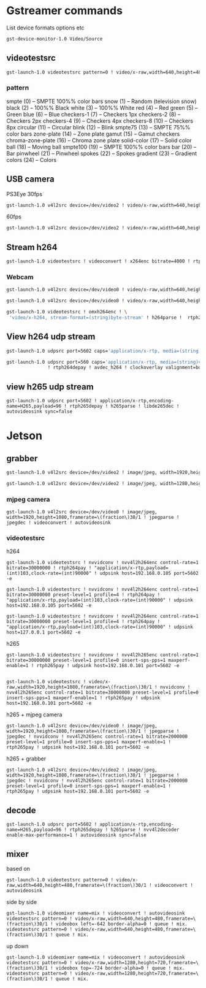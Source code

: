 # Gstreamer commands

List device formats options etc
```sh
gst-device-monitor-1.0 Video/Source
```
## videotestsrc

```sh
gst-launch-1.0 videotestsrc pattern=0 ! video/x-raw,width=640,height=480,framerate=\(fraction\)30/1 ! videoconvert ! autovideosink
```

### pattern
smpte (0) – SMPTE 100%% color bars
snow (1) – Random (television snow)
black (2) – 100%% Black
white (3) – 100%% White
red (4) – Red
green (5) – Green
blue (6) – Blue
checkers-1 (7) – Checkers 1px
checkers-2 (8) – Checkers 2px
checkers-4 (9) – Checkers 4px
checkers-8 (10) – Checkers 8px
circular (11) – Circular
blink (12) – Blink
smpte75 (13) – SMPTE 75%% color bars
zone-plate (14) – Zone plate
gamut (15) – Gamut checkers
chroma-zone-plate (16) – Chroma zone plate
solid-color (17) – Solid color
ball (18) – Moving ball
smpte100 (19) – SMPTE 100%% color bars
bar (20) – Bar
pinwheel (21) – Pinwheel
spokes (22) – Spokes
gradient (23) – Gradient
colors (24) – Colors

## USB camera

PS3Eye
30fps
```sh
gst-launch-1.0 v4l2src device=/dev/video2 ! video/x-raw,width=640,height=480,framerate=\(fraction\)30/1 ! videoconvert ! autovideosink
```
60fps
```sh
gst-launch-1.0 v4l2src device=/dev/video2 ! video/x-raw,width=640,height=480,framerate=60/1 ! videoconvert ! autovideosink
```

## Stream h264
```sh
gst-launch-1.0 videotestsrc ! videoconvert ! x264enc bitrate=4000 ! rtph264pay ! "application/x-rtp,payload=(int)103,clock-rate=(int)90000" ! udpsink host=127.0.0.1 port=5602 -e
```

### Webcam
```sh
gst-launch-1.0 v4l2src device=/dev/video0 ! video/x-raw,width=640,height=480,framerate=\(fraction\)30/1 ! videoconvert ! "video/x-raw, format=I420" ! x264enc bitrate=4000 tune=zerolatency ! rtph264pay ! "application/x-rtp,payload=(int)103,clock-rate=(int)90000" ! udpsink host=127.0.0.1 port=5602 -e

gst-launch-1.0 v4l2src device=/dev/video0 ! video/x-raw,width=640,height=480,framerate=\(fraction\)30/1 ! videoconvert ! x264enc bitrate=4000 tune=zerolatency ! video/x-h264,profile=main ! rtph264pay ! "application/x-rtp,payload=(int)103,clock-rate=(int)90000" ! udpsink host=127.0.0.1 port=5602 -e
```

```sh
gst-launch-1.0 videotestsrc ! omxh264enc ! \
 'video/x-h264, stream-format=(string)byte-stream' ! h264parse !  rtph264pay ! "application/x-rtp,payload=(int)103,clock-rate=(int)90000" ! udpsink host=192.168.0.12 port=5602 -e
```


## View h264 udp stream
```sh
gst-launch-1.0 udpsrc port=5602 caps='application/x-rtp, media=(string)video, clock-rate=(int)90000, encoding-name=(string)H264' ! rtph264depay ! h264parse ! avdec_h264 ! autovideosink sync=false

gst-launch-1.0 udpsrc port=560 caps='application/x-rtp, media=(string)video, clock-rate=(int)90000, encoding-name=(string)H264' \
               ! rtph264depay ! avdec_h264 ! clockoverlay valignment=bottom ! autovideosink fps-update-interval=1000 sync=false

```
## view h265 udp stream
```
gst-launch-1.0 udpsrc port=5602 ! application/x-rtp,encoding-name=H265,payload=96 ! rtph265depay ! h265parse ! libde265dec ! autovideosink sync=false
```

# Jetson

## grabber
```sh
gst-launch-1.0 v4l2src device=/dev/video2 ! image/jpeg, width=1920,height=1080,framerate=\(fraction\)30/1 ! jpegparse ! jpegdec ! videoconvert ! autovideosink sync=false

gst-launch-1.0 v4l2src device=/dev/video2 ! image/jpeg, width=1280,height=720,framerate=\(fraction\)60/1 ! jpegparse ! jpegdec ! videoconvert ! autovideosink sync=false
```

### mjpeg camera
```
gst-launch-1.0 v4l2src device=/dev/video0 ! image/jpeg, width=1920,height=1080,framerate=\(fraction\)30/1 ! jpegparse ! jpegdec ! videoconvert ! autovideosink
```
### videotestsrc
h264
```
gst-launch-1.0 videotestsrc ! nvvidconv ! nvv4l2h264enc control-rate=1 bitrate=30000000 ! rtph264pay ! "application/x-rtp,payload=(int)103,clock-rate=(int)90000" ! udpsink host=192.168.0.105 port=5602 -e

gst-launch-1.0 videotestsrc ! nvvidconv ! nvv4l2h264enc control-rate=1 bitrate=30000000 preset-level=1 profile=4 ! rtph264pay ! "application/x-rtp,payload=(int)103,clock-rate=(int)90000" ! udpsink host=192.168.0.105 port=5602 -e

gst-launch-1.0 videotestsrc ! nvvidconv ! nvv4l2h264enc control-rate=1 bitrate=30000000 preset-level=1 profile=4 ! rtph264pay ! "application/x-rtp,payload=(int)103,clock-rate=(int)90000" ! udpsink host=127.0.0.1 port=5602 -e
```

h265
```
gst-launch-1.0 videotestsrc ! nvvidconv ! nvv4l2h265enc control-rate=1 bitrate=30000000 preset-level=1 profile=0 insert-sps-pps=1 maxperf-enable=1 ! rtph265pay ! udpsink host=192.168.0.101 port=5602 -e


gst-launch-1.0 videotestsrc ! video/x-raw,width=1920,height=1080,framerate=\(fraction\)30/1 ! nvvidconv ! nvv4l2h265enc control-rate=1 bitrate=30000000 preset-level=1 profile=0 insert-sps-pps=1 maxperf-enable=1 ! rtph265pay ! udpsink host=192.168.0.101 port=5602 -e
```

h265 + mjpeg camera
```
gst-launch-1.0 v4l2src device=/dev/video0 ! image/jpeg, width=1920,height=1080,framerate=\(fraction\)30/1 ! jpegparse ! jpegdec ! nvvidconv ! nvv4l2h265enc control-rate=1 bitrate=2000000 preset-level=1 profile=0 insert-sps-pps=1 maxperf-enable=1 ! rtph265pay ! udpsink host=192.168.0.101 port=5602 -e
```

h265 + grabber
```
gst-launch-1.0 v4l2src device=/dev/video2 ! image/jpeg, width=1920,height=1080,framerate=\(fraction\)30/1 ! jpegparse ! jpegdec ! nvvidconv ! nvv4l2h265enc control-rate=1 bitrate=2000000 preset-level=1 profile=0 insert-sps-pps=1 maxperf-enable=1 ! rtph265pay ! udpsink host=192.168.0.101 port=5602 -e
```


## decode

```
gst-launch-1.0 udpsrc port=5602 ! application/x-rtp,encoding-name=H265,payload=96 ! rtph265depay ! h265parse ! nvv4l2decoder enable-max-performance=1 ! autovideosink sync=false
```

## mixer
based on
```
gst-launch-1.0 videotestsrc pattern=0 ! video/x-raw,width=640,height=480,framerate=\(fraction\)30/1 ! videoconvert ! autovideosink
```

side by side
```
gst-launch-1.0 videomixer name=mix ! videoconvert ! autovideosink videotestsrc pattern=0 ! video/x-raw,width=640,height=480,framerate=\(fraction\)30/1 ! videobox left=-642 border-alpha=0 ! queue ! mix. videotestsrc pattern=0 ! video/x-raw,width=640,height=480,framerate=\(fraction\)30/1 ! queue ! mix.
```

up down
```
gst-launch-1.0 videomixer name=mix ! videoconvert ! autovideosink videotestsrc pattern=0 ! video/x-raw,width=1280,height=720,framerate=\(fraction\)30/1 ! videobox top=-724 border-alpha=0 ! queue ! mix. videotestsrc pattern=0 ! video/x-raw,width=1280,height=720,framerate=\(fraction\)30/1 ! queue ! mix.
```